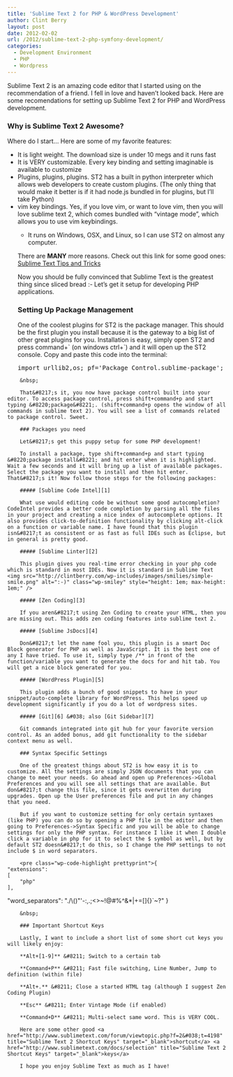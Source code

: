 ```yaml
---
title: 'Sublime Text 2 for PHP & WordPress Development'
author: Clint Berry
layout: post
date: 2012-02-02
url: /2012/sublime-text-2-php-symfony-development/
categories:
  - Development Environment
  - PHP
  - Wordpress
---
```

Sublime Text 2 is an amazing code editor that I started using on the recommendation of a friend. I fell in love and haven&#8217;t looked back. Here are some recomendations for setting up Sublime Text 2 for PHP and WordPress development.
  
<!--more-->

### Why is Sublime Text 2 Awesome?

Where do I start&#8230; Here are some of my favorite features:

  * It is light weight. The download size is under 10 megs and it runs fast
  * It is VERY customizable. Every key binding and setting imaginable is available to customize
  * Plugins, plugins, plugins. ST2 has a built in python interpreter which allows web developers to create custom plugins. (The only thing that would make it better is if it had node.js bundled in for plugins, but I&#8217;ll take Python)
  * vim key bindings. Yes, if you love vim, or want to love vim, then you will love sublime text 2, which comes bundled with &#8220;vintage mode&#8221;, which allows you to use vim keybindings. 
      * It runs on Windows, OSX, and Linux, so I can use ST2 on almost any computer. </ul> 
        There are **MANY** more reasons. Check out this link for some good ones: <a href="http://net.tutsplus.com/tutorials/tools-and-tips/sublime-text-2-tips-and-tricks/" title="Sublime Text Tips and Tricks" target="_blank">Sublime Text Tips and Tricks</a>
        
        Now you should be fully convinced that Sublime Text is the greatest thing since sliced bread  <img src="http://clintberry.com/wp-includes/images/smilies/simple-smile.png" alt=":-)" class="wp-smiley" style="height: 1em; max-height: 1em;" />Let&#8217;s get it setup for developing PHP applications.
        
        ### Setting Up Package Management
        
        One of the coolest plugins for ST2 is the package manager. This should be the first plugin you install because it is the gateway to a big list of other great plugins for you. Installation is easy, simply open ST2 and press command+\` (on windows ctrl+\`) and it will open up the ST2 console. Copy and paste this code into the terminal:
        
        <pre class="wp-code-highlight prettyprint">import urllib2,os; pf=&#039;Package Control.sublime-package&#039;; ipp=sublime.installed_packages_path(); os.makedirs(ipp) if not os.path.exists(ipp) else None; urllib2.install_opener(urllib2.build_opener(urllib2.ProxyHandler())); open(os.path.join(ipp,pf),&#039;wb&#039;).write(urllib2.urlopen(&#039;http://sublime.wbond.net/&#039;+pf.replace(&#039; &#039;,&#039;%20&#039;)).read()); print &#039;Please restart Sublime Text to finish installation&#039;
</pre>
        
        &nbsp;
        
        That&#8217;s it, you now have package control built into your editor. To access package control, press shift+command+p and start typing &#8220;package&#8221;. (shift+command+p opens the window of all commands in sublime text 2). You will see a list of commands related to package control. Sweet.
        
        ### Packages you need
        
        Let&#8217;s get this puppy setup for some PHP development!
        
        To install a package, type shift+command+p and start typing &#8220;package install&#8221; and hit enter when it is highlighted. Wait a few seconds and it will bring up a list of available packages. Select the package you want to install and then hit enter. That&#8217;s it! Now follow those steps for the following packages:
        
        ##### [Sublime Code Intel][1]
        
        What use would editing code be without some good autocompletion? CodeIntel provides a better code completion by parsing all the files in your project and creating a nice index of autocomplete options. It also provides click-to-definition functionality by clicking alt-click on a function or variable name. I have found that this plugin isn&#8217;t as consistent or as fast as full IDEs such as Eclipse, but in general is pretty good.
        
        ##### [Sublime Linter][2]
        
        This plugin gives you real-time error checking in your php code which is standard in most IDEs. Now it is standard in Sublime Text <img src="http://clintberry.com/wp-includes/images/smilies/simple-smile.png" alt=":-)" class="wp-smiley" style="height: 1em; max-height: 1em;" />
        
        ##### [Zen Coding][3]
        
        If you aren&#8217;t using Zen Coding to create your HTML, then you are missing out. This adds zen coding features into sublime text 2.
        
        ##### [Sublime JsDocs][4]
        
        Don&#8217;t let the name fool you, this plugin is a smart Doc Block generator for PHP as well as JavaScript. It is the best one of any I have tried. To use it, simply type /** in front of the function/variable you want to generate the docs for and hit tab. You will get a nice block generated for you.
        
        ##### [WordPress Plugin][5]
        
        This plugin adds a bunch of good snippets to have in your snippet/auto-complete library for WordPress. This helps speed up development significantly if you do a lot of wordpress sites.
        
        ##### [Git][6] &#038; also [Git Sidebar][7]
        
        Git commands integrated into git hub for your favorite version control. As an added bonus, add git functionality to the sidebar context menu as well.
        
        ### Syntax Specific Settings
        
        One of the greatest things about ST2 is how easy it is to customize. All the settings are simply JSON documents that you can change to meet your needs. Go ahead and open up Preferences->Global Preferences and you will see all settings that are available. But don&#8217;t change this file, since it gets overwritten during upgrades. Open up the User preferences file and put in any changes that you need. 
        
        But if you want to customize setting for only certain syntaxes (like PHP) you can do so by opening a PHP file in the editor and then going to Preferences->Syntax Specific and you will be able to change settings for only the PHP syntax. For instance I like it when I double click a variable in php for it to select the $ symbol as well, but by default ST2 doesn&#8217;t do this, so I change the PHP settings to not include $ in word separators.
        
        <pre class="wp-code-highlight prettyprint">{
	"extensions":
	[
		"php"
	],
  "word_separators": "./\\()\"&#039;-:,.;&lt;&gt;~!@#%^&*|+=[]{}`~?"
}</pre>
        
        &nbsp;
        
        ### Important Shortcut Keys
        
        Lastly, I want to include a short list of some short cut keys you will likely enjoy:
        
        **Alt+[1-9]** &#8211; Switch to a certain tab
  
        **Command+P** &#8211; Fast file switching, Line Number, Jump to definition (within file)
  
        **Alt+.** &#8211; Close a started HTML tag (although I suggest Zen Coding Plugin)
  
        **Esc** &#8211; Enter Vintage Mode (if enabled)
  
        **Command+D** &#8211; Multi-select same word. This is VERY COOL.
        
        Here are some other good <a href="http://www.sublimetext.com/forum/viewtopic.php?f=2&#038;t=4198" title="Sublime Text 2 Shortcut Keys" target="_blank">shortcut</a> <a href="http://www.sublimetext.com/docs/selection" title="Sublime Text 2 Shortcut Keys" target="_blank">keys</a>
        
        I hope you enjoy Sublime Text as much as I have!

 [1]: https://github.com/Kronuz/SublimeCodeIntel "Sublime Code Intel"
 [2]: https://github.com/Kronuz/SublimeLinter ""
 [3]: https://bitbucket.org/sublimator/sublime-2-zencoding "Zen Coding"
 [4]: https://github.com/spadgos/sublime-jsdocs "PHP Doc Blocks"
 [5]: https://github.com/purplefish32/sublime-text-2-wordpress ""
 [6]: https://github.com/kemayo/sublime-text-2-git ""
 [7]: https://github.com/SublimeText/SideBarGit ""